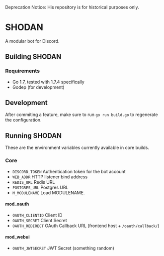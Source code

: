 Deprecation Notice: His repository is for historical purposes only.

# SHODAN

A modular bot for Discord.

## Building SHODAN

### Requirements

* Go 1.7, tested with 1.7.4 specifically
* Godep (for development)

## Development

After commiting a feature, make sure to run `go run build.go` to regenerate the configuration.

## Running SHODAN

These are the environment variables currently available in core builds.

### Core

* `DISCORD_TOKEN` Authentication token for the bot account
* `WEB_ADDR` HTTP listener bind address
* `REDIS_URL` Redis URL
* `POSTGRES_URL` Postgres URL
* `M_MODULENAME` Load MODULENAME.

#### mod_oauth

* `OAUTH_CLIENTID` Client ID
* `OAUTH_SECRET` Client Secret
* `OAUTH_REDIRECT` OAuth Callback URL (frontend host + `/oauth/callback/`)

#### mod_webui

* `OAUTH_JWTSECRET` JWT Secret (something random)

